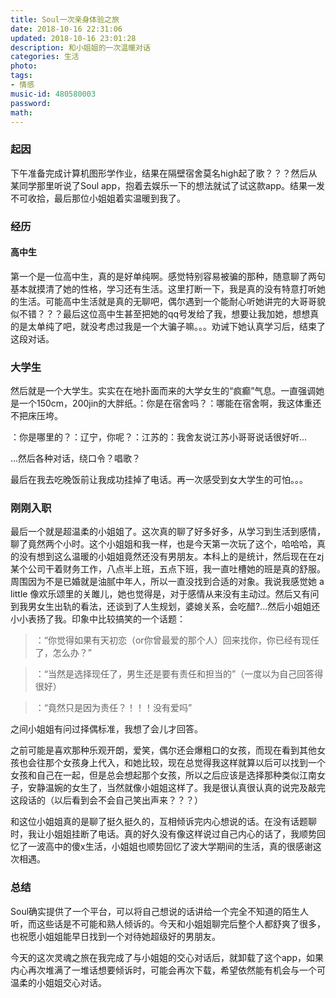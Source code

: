 ```yaml
---
title: Soul一次亲身体验之旅
date: 2018-10-16 22:31:06
updated: 2018-10-16 23:01:28
description: 和小姐姐的一次温暖对话
categories: 生活
photo: 
tags: 
- 情感
music-id: 480580003
password:
math:
---
```


### 起因
下午准备完成计算机图形学作业，结果在隔壁宿舍莫名high起了歌？？？然后从某同学那里听说了Soul app，抱着去娱乐一下的想法就试了试这款app。结果一发不可收拾，最后那位小姐姐着实温暖到我了。

### 经历
#### 高中生
第一个是一位高中生，真的是好单纯啊。感觉特别容易被骗的那种，随意聊了两句基本就摸清了她的性格，学习还有生活。这里打断一下，我是真的没有特意打听她的生活。可能高中生活就是真的无聊吧，偶尔遇到一个能耐心听她讲完的大哥哥貌似不错？？？最后这位高中生甚至把她的qq号发给了我，想要让我加她，想想真的是太单纯了吧，就没考虑过我是一个大骗子嘛。。。劝诫下她认真学习后，结束了这段对话。

### 大学生
然后就是一个大学生。实实在在地扑面而来的大学女生的“疯癫”气息。一直强调她是一个150cm，200jin的大胖纸。：你是在宿舍吗？：哪能在宿舍啊，我这体重还不把床压垮。    

：你是哪里的？：辽宁，你呢？：江苏的：我舍友说江苏小哥哥说话很好听...  

...然后各种对话，绕口令？唱歌？  

最后在我去吃晚饭前让我成功挂掉了电话。再一次感受到女大学生的可怕。。。

### 刚刚入职
最后一个就是超温柔的小姐姐了。这次真的聊了好多好多，从学习到生活到感情，聊了竟然两个小时。这个小姐姐和我一样，也是今天第一次玩了这个，哈哈哈，真的没有想到这么温暖的小姐姐竟然还没有男朋友。本科上的是统计，然后现在在zj某个公司干着财务工作，八点半上班，五点下班，我一直吐槽她的班是真的舒服。周围因为不是已婚就是油腻中年人，所以一直没找到合适的对象。我说我感觉她 a little 像欢乐颂里的关雎儿，她也觉得是，对于感情从来没有主动过。然后又有问到我男女生出轨的看法，还谈到了人生规划，婆媳关系，会吃醋?...然后小姐姐还小小表扬了我。印象中比较搞笑的一个话题：  

> ：“你觉得如果有天初恋（or你曾最爱的那个人）回来找你，你已经有现任了，怎么办？”  

> ：“当然是选择现任了，男生还是要有责任和担当的”（一度以为自己回答得很好）

> ：“竟然只是因为责任？！！！没有爱吗”

之间小姐姐有问过择偶标准，我想了会儿才回答。  

之前可能是喜欢那种乐观开朗，爱笑，偶尔还会爆粗口的女孩，而现在看到其他女孩也会往那个女孩身上代入，和她比较，现在总觉得我这样就算以后可以找到一个女孩和自己在一起，但是总会想起那个女孩，所以之后应该是选择那种类似江南女子，安静温婉的女生了，当然就像小姐姐这样了。我是很认真很认真的说完及敲完这段话的（以后看到会不会自己笑出声来？？？）  

和这位小姐姐真的是聊了挺久挺久的，互相倾诉完内心想说的话。在没有话题聊时，我让小姐姐挂断了电话。真的好久没有像这样说过自己内心的话了，我顺势回忆了一波高中的傻x生活，小姐姐也顺势回忆了波大学期间的生活，真的很感谢这次相遇。

### 总结  

Soul确实提供了一个平台，可以将自己想说的话讲给一个完全不知道的陌生人听，而这些话是不可能和熟人倾诉的。今天和小姐姐聊完后整个人都舒爽了很多，也祝愿小姐姐能早日找到一个对待她超级好的男朋友。

今天的这次灵魂之旅在我完成了与小姐姐的交心对话后，就卸载了这个app，如果内心再次堆满了一堆话想要倾诉时，可能会再次下载，希望依然能有机会与一个可温柔的小姐姐交心对话。
